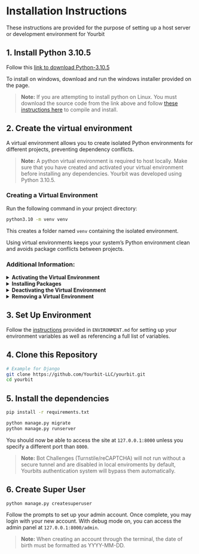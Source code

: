 # Installation Instructions
These instructions are provided for the purpose of setting up a host server or development environment for Yourbit


## **1. Install Python 3.10.5**


Follow this [link to download Python-3.10.5](https://www.python.org/downloads/release/python-3105/)

To install on windows, download and run the windows installer provided on the page.

> **Note:** If you are attempting to install python on Linux. You must download the source code from the link above and follow [these instructions here](https://github.com/Yourbit-LLC/yourbit/blob/main/docs/installation/install-python-source.md) to compile and install.


## **2. Create the virtual environment**

A virtual environment allows you to create isolated Python environments for different projects, preventing dependency conflicts.

> **Note:** A python virtual environment is required to host locally. Make sure that you have created and activated your virtual environment before installing any dependencies. Yourbit was developed using Python 3.10.5.


### **Creating a Virtual Environment**

Run the following command in your project directory:

```sh
python3.10 -m venv venv
```

This creates a folder named `venv` containing the isolated environment.

Using virtual environments keeps your system’s Python environment clean and avoids package conflicts between projects.


### **Additional Information:**

<details>
  
<summary><strong>Activating the Virtual Environment</strong></summary>

- On **Linux/macOS**:

  ```sh
  source venv/bin/activate
  ```

- On **Windows (PowerShell)**:

  ```powershell
  venv\Scripts\Activate
  ```

Once activated, your terminal prompt should show `(venv)`, indicating you are using the virtual environment.
</details>

<details>
<summary><strong>Installing Packages</strong></summary>

With the virtual environment activated, install packages using `pip`:

```sh
pip install package_name
```

</details>

<details>
<summary><strong>Deactivating the Virtual Environment</strong></summary>

To exit the virtual environment, simply run:

```sh
deactivate
```

</details>

<details>
<summary><strong>Removing a Virtual Environment</strong></summary>

If you no longer need the virtual environment, you can delete it:

```sh
rm -rf venv
```

or on Windows:

```powershell
Remove-Item -Recurse -Force venv
```

---
</details>

## **3. Set Up Environment**  

Follow the [instructions](https://github.com/Yourbit-LLC/yourbit/blob/main/ENVIRONMENT.md) provided in `ENVIRONMENT.md` for setting up your environment variables as well as referencing a full list of variables.


## **4. Clone this Repository**

```sh
# Example for Django
git clone https://github.com/Yourbit-LLC/yourbit.git
cd yourbit
```

## **5. Install the dependencies**
```sh
pip install -r requirements.txt
```

```bash
python manage.py migrate
python manage.py runserver
```

You should now be able to access the site at `127.0.0.1:8000` unless you specify a different port than `8000`. 

> **Note:** Bot Challenges (Turnstile/reCAPTCHA) will not run without a secure tunnel and are disabled in local enviroments by default, Yourbits authentication system will bypass them automatically.

## **6. Create Super User**
```bash
python manage.py createsuperuser
```

Follow the prompts to set up your admin account. Once complete, you may login with your new account. With debug mode on, you can access the admin panel at `127.0.0.1:8000/admin`.

> **Note:** When creating an account through the terminal, the date of birth must be formatted as YYYY-MM-DD. 






